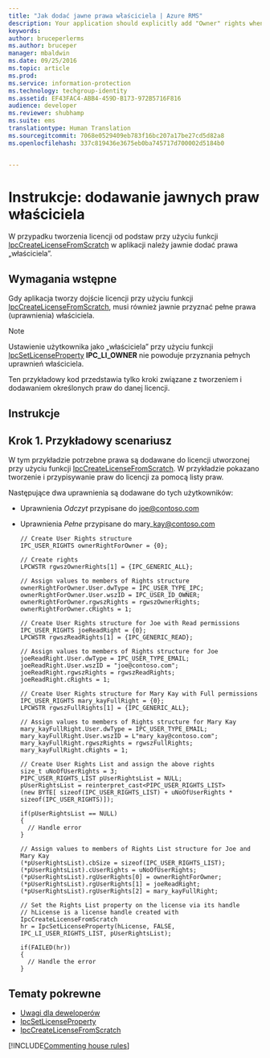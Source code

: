 ```yaml
---
title: "Jak dodać jawne prawa właściciela | Azure RMS"
description: Your application should explicitly add "Owner" rights when creating a license from scratch.
keywords: 
author: bruceperlerms
ms.author: bruceper
manager: mbaldwin
ms.date: 09/25/2016
ms.topic: article
ms.prod: 
ms.service: information-protection
ms.technology: techgroup-identity
ms.assetid: EF43FAC4-ABB4-459D-B173-972B5716F816
audience: developer
ms.reviewer: shubhamp
ms.suite: ems
translationtype: Human Translation
ms.sourcegitcommit: 7068e0529409eb783f16bc207a17be27cd5d82a8
ms.openlocfilehash: 337c819436e3675eb0ba745717d700002d5184b0


---
```


# <a name="how-to-add-explicit-owner-rights"></a>Instrukcje: dodawanie jawnych praw właściciela

W przypadku tworzenia licencji od podstaw przy użyciu funkcji [IpcCreateLicenseFromScratch](https://msdn.microsoft.com/library/hh535256.aspx) w aplikacji należy jawnie dodać prawa „właściciela”.

## <a name="prerequisites"></a>Wymagania wstępne

Gdy aplikacja tworzy dojście licencji przy użyciu funkcji [IpcCreateLicenseFromScratch](https://msdn.microsoft.com/library/hh535256.aspx), musi również jawnie przyznać pełne prawa (uprawnienia) właściciela.

>[!NOTE] 
> Ustawienie użytkownika jako „właściciela” przy użyciu funkcji [IpcSetLicenseProperty](https://msdn.microsoft.com/library/hh535271.aspx) **IPC\_LI\_OWNER** nie powoduje przyznania pełnych uprawnień właściciela.

Ten przykładowy kod przedstawia tylko kroki związane z tworzeniem i dodawaniem określonych praw do danej licencji.

## <a name="instructions"></a>Instrukcje
 
## <a name="step-1-example-scenario"></a>Krok 1. Przykładowy scenariusz

W tym przykładzie potrzebne prawa są dodawane do licencji utworzonej przy użyciu funkcji [IpcCreateLicenseFromScratch](https://msdn.microsoft.com/library/hh535256.aspx). W przykładzie pokazano tworzenie i przypisywanie praw do licencji za pomocą listy praw.

Następujące dwa uprawnienia są dodawane do tych użytkowników:

-   Uprawnienia *Odczyt* przypisane do joe@contoso.com
-   Uprawnienia *Pełne* przypisane do mary\_kay@contoso.com

        // Create User Rights structure
        IPC_USER_RIGHTS ownerRightForOwner = {0};

        // Create rights
        LPCWSTR rgwszOwnerRights[1] = {IPC_GENERIC_ALL};

        // Assign values to members of Rights structure
        ownerRightForOwner.User.dwType = IPC_USER_TYPE_IPC;
        ownerRightForOwner.User.wszID = IPC_USER_ID_OWNER;
        ownerRightForOwner.rgwszRights = rgwszOwnerRights;
        ownerRightForOwner.cRights = 1;

        // Create User Rights structure for Joe with Read permissions
        IPC_USER_RIGHTS joeReadRight = {0};
        LPCWSTR rgwszReadRights[1] = {IPC_GENERIC_READ};

        // Assign values to members of Rights structure for Joe
        joeReadRight.User.dwType = IPC_USER_TYPE_EMAIL;
        joeReadRight.User.wszID = "joe@contoso.com";
        joeReadRight.rgwszRights = rgwszReadRights;
        joeReadRight.cRights = 1;

        // Create User Rights structure for Mary Kay with Full permissions
        IPC_USER_RIGHTS mary_kayFullRight = {0};
        LPCWSTR rgwszFullRights[1] = {IPC_GENERIC_ALL};

        // Assign values to members of Rights structure for Mary Kay
        mary_kayFullRight.User.dwType = IPC_USER_TYPE_EMAIL;
        mary_kayFullRight.User.wszID = L"mary_kay@contoso.com";
        mary_kayFullRight.rgwszRights = rgwszFullRights;
        mary_kayFullRight.cRights = 1;

        // Create User Rights List and assign the above rights
        size_t uNoOfUserRights = 3;
        PIPC_USER_RIGHTS_LIST pUserRightsList = NULL;
        pUserRightsList = reinterpret_cast<PIPC_USER_RIGHTS_LIST>
        (new BYTE[ sizeof(IPC_USER_RIGHTS_LIST) + uNoOfUserRights * sizeof(IPC_USER_RIGHTS)]);

        if(pUserRightsList == NULL)
        {
          // Handle error
        }

        // Assign values to members of Rights List structure for Joe and Mary Kay
        (*pUserRightsList).cbSize = sizeof(IPC_USER_RIGHTS_LIST);
        (*pUserRightsList).cUserRights = uNoOfUserRights;
        (*pUserRightsList).rgUserRights[0] = ownerRightForOwner;
        (*pUserRightsList).rgUserRights[1] = joeReadRight;
        (*pUserRightsList).rgUserRights[2] = mary_kayFullRight;

        // Set the Rights List property on the license via its handle
        // hLicense is a license handle created with IpcCreateLicenseFromScratch
        hr = IpcSetLicenseProperty(hLicense, FALSE, IPC_LI_USER_RIGHTS_LIST, pUserRightsList);

        if(FAILED(hr))
        {
          // Handle the error
        }



## <a name="related-topics"></a>Tematy pokrewne

- [Uwagi dla deweloperów](developer-notes.md)
- [IpcSetLicenseProperty](https://msdn.microsoft.com/library/hh535271.aspx)
- [IpcCreateLicenseFromScratch](https://msdn.microsoft.com/library/hh535256.aspx)

[!INCLUDE[Commenting house rules](../includes/houserules.md)]


<!--HONumber=Jan17_HO1-->


